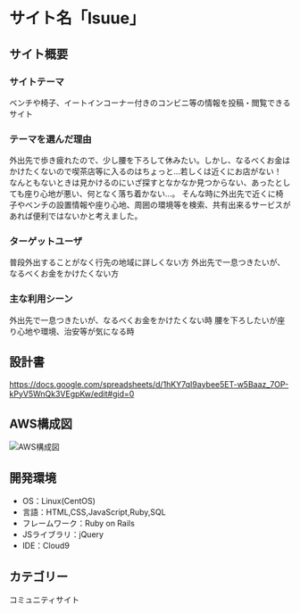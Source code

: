 # サイト名「Isuue」​
## サイト概要
### サイトテーマ
ベンチや椅子、イートインコーナー付きのコンビニ等の情報を投稿・閲覧できるサイト
​
### テーマを選んだ理由
外出先で歩き疲れたので、少し腰を下ろして休みたい。しかし、なるべくお金はかけたくないので喫茶店等に入るのはちょっと…若しくは近くにお店がない！
なんともないときは見かけるのにいざ探すとなかなか見つからない、あったとしても座り心地が悪い、何となく落ち着かない…。
そんな時に外出先で近くに椅子やベンチの設置情報や座り心地、周囲の環境等を検索、共有出来るサービスがあれば便利ではないかと考えました。
​
### ターゲットユーザ
普段外出することがなく行先の地域に詳しくない方
外出先で一息つきたいが、なるべくお金をかけたくない方
​
### 主な利用シーン
外出先で一息つきたいが、なるべくお金をかけたくない時
腰を下ろしたいが座り心地や環境、治安等が気になる時
​
## 設計書
<https://docs.google.com/spreadsheets/d/1hKY7qI9aybee5ET-w5Baaz_7OP-kPyV5WnQk3VEgpKw/edit#gid=0>

## AWS構成図
![AWS構成図](https://github.com/yo30M/Isuue/assets/129662479/2d608c9f-b729-43b7-975b-e38b993d9420)
​
## 開発環境
- OS：Linux(CentOS)
- 言語：HTML,CSS,JavaScript,Ruby,SQL
- フレームワーク：Ruby on Rails
- JSライブラリ：jQuery
- IDE：Cloud9
​
## カテゴリー
コミュニティサイト